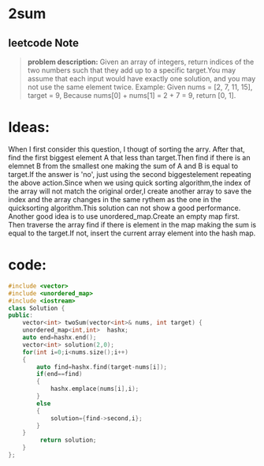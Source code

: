 # 2sum
leetcode Note
--------------------------
> **problem description:** Given an array of integers, return indices of the two numbers such that they add up to a specific target.You may assume that each input would have exactly one solution, and you may not use the same element twice.
Example:
Given nums = [2, 7, 11, 15], target = 9,
Because nums[0] + nums[1] = 2 + 7 = 9,
return [0, 1].


# Ideas:
When I first consider this question, I thougt of sorting the arry. After that, find the first biggest element A that less than target.Then find if there is an elemnet B from the smallest one making the sum of A and B is equal to target.If the answer is 'no', just using the second biggestelement repeating the above action.Since when we using quick sorting algorithm,the index of the array will not match the original order,I create another array to save the index and the array changes in the same rythem as the one in the quicksorting algorithm.This solution can not show a good performance.
Another good idea is to use unordered_map.Create an empty map first. Then traverse the array find if there is element in the map making the sum is equal to the target.If not, insert the current array element into the hash map.
# code:
```c++
#include <vector>
#include <unordered_map>
#include <iostream>
class Solution {
public:
    vector<int> twoSum(vector<int>& nums, int target) {
    unordered_map<int,int>  hashx;
    auto end=hashx.end();
    vector<int> solution(2,0);
    for(int i=0;i<nums.size();i++)
    {
        auto find=hashx.find(target-nums[i]);
        if(end==find)
        {
            hashx.emplace(nums[i],i);
        }
        else
        {
            solution={find->second,i};
        } 
    }
         return solution;
    }
};
```


